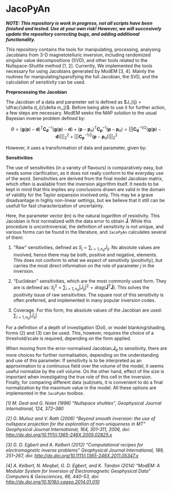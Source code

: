 # JacoPyAn

_**NOTE: This repository is work in progress, not all scripts have been finished and tested. Use at your own risk! However, we will succesively 
update the repository correcting bugs, and adding additional functionality.**_

This repository contains the tools for manipulating, processing, analysing Jacobians from 3-D magnetotelluric inversion, including 
randomized singular value decompositions (SVD), and other tools related to the Nullspace-Shuttle method [1, 2]. Currently, We implemented the tools necessary
for using Jacobians generated by ModEM [3, 4]. Mainly the routines for manipulating/sparsifying the full Jacobian, the SVD, and the calculation of sensitivity 
can be used.

**Preprocessing the Jacobian**

The Jacobian  of a data and parameter set is defined as $J_{ij} = \dfrac{\delta d_i}{\delta m_j}$. Before being able to use it for further
action, a  few steps are necessary. ModEM seeks the MAP solution to the usual Bayesian inverse problem defined by:

```math
  \Theta  = {({\mathbf{g}}({\mathbf{p}}) - {\mathbf{d}})^T}{\mathbf{C}}_{\mathbf{d}}^{ - 1}({\mathbf{g}}({\mathbf{p}}) - {\mathbf{d}}) + {({\mathbf{p}} - {{\mathbf{p}}_a})^T}{\mathbf{C}}_{\mathbf{p}}^{ - 1}({\mathbf{p}} - {{\mathbf{p}}_a}) = \left||| {{\mathbf{C}}_{\mathbf{d}}^{ - 1/2}({\mathbf{g}}({\mathbf{p}}) - {\mathbf{d}})} \right|||_2^2 + \left||| {{\mathbf{C}}_{\mathbf{p}}^{ - 1/2}({\mathbf{p}} - {{\mathbf{p}}_a})} \right|||_2^2 
```


However, it uses a transformation of data and parameter, given by:



**Sensitivities**

The use of sensitivities (in a variety of flavours) is comparatively easy, but needs some clarification, as it does not really conform 
to the everyday use of the word. Sensitivities are derived from the final model Jacobian matrix, which often is available from the inversion algorithm 
itself. It needs to be kept in mind that this implies any conclusions drawn are valid in the domain of validity for the Taylor expansion involved only. 
This may be a grave disadvantage in highly non-linear settings, but we believe that it still can be usefull for fast characterization of uncertainty.

Here, the parameter vector $\mathbf(m)$ is the natural logarithm of resistivity. This Jacobian is first normalized with the data error 
to obtain $\mathbf{\tilde{J}}$. While this procedure is uncontroversial, the definition of 
sensitivity is not unique, and various forms can be found in the literature, and $\texttt{JacoPyAn}$ calculates several of them:


1. "Raw" sensitivities, defined as $S_j = \sum_{i=1,n_d} \tilde{J}_{ij}$. No absolute values are involved, hence there may be 
both, positive and negative, elements. This does not conform to what we expect of sensitivity (positivity), but carries the most direct 
information on the role of parameter $j$ in the inversion.

2. "Euclidean" sensitivities, which are the most commonly used form. They are is defined as: 
$S^2_j = \sum_{i=1,n_d} \left|\tilde{J}_{ij}\right|^2=diag\left(\mathbf{\tilde{J}}^T\mathbf{\tilde{J}}\right)$.
This solves the positivity issue of raw sensitivities. The square root of this sensitivity is often preferred, and implemented in 
many popular inversion codes. 
    
3. Coverage. For this form, the absolute values of the Jacobian are used: $\sum_{i=1,n_d} \left|\tilde{J}_{ij}\right|$

For a definition of a depth of investigation (DoI), or model blanking/shading, forms (2) and (3) can be used. This, however, requires the 
choice of a threshold/scale is required, depending on the form applied. 

When moving from the error-normalised Jacobian,$\mathbf{J}_d$ to sensitivity, there are more choices for further normalisation, depending 
on the understanding and use of this parameter. If sensitivity is to be interpreted as an approximation to a continuous field over the 
volume of the model, it seems useful normalize by the cell volume. On the other hand, effect of the size is important when investigating 
the true role of this cell in the inversion. Finally, for comparing different data (sub)sets, it is convenient to do a final 
normalization by the maximum value in the model. All these options are implemented in the $\texttt{JacoPyAn}$ toolbox. 

_[1] M. Deal and G. Nolet (1996)
“Nullspace shuttles", Geophysical Journal International, 124, 372–380_

_[2] G. Muñoz and V. Rath (2006)_
_“Beyond smooth inversion: the use of nullspace projection for the exploration of non-uniqueness in MT"_
_Geophysical Journal International, 164, 301–311, 2006, doi: http://dx.doi.org/10.1111/j.1365-246X.2005.02825.x_

_[3] G. D. Egbert and A. Kelbert (2012)_ 
_“Computational recipes for electromagnetic inverse problems”_ 
_Geophysical Journal International, 189, 251–267, doi: http://dx.doi.org/10.1111/j.1365-246X.2011.05347.x_

_[4] A. Kelbert, N. Meqbel, G. D. Egbert, and K. Tandon (2014)_
_“ModEM: A Modular System for Inversion of Electromagnetic Geophysical Data”_
_Computers & Geosciences, 66, 440–53, doi: http://dx.doi.org/10.1016/j.cageo.2014.01.010_


  
 
